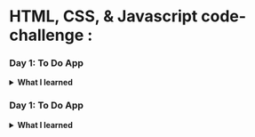 # HTML, CSS, & Javascript code-challenge :

### Day 1: To Do App

<details>
  <summary><b>What I learned</b></summary>
  
  - **Basic DOM manipulation**
    - createElement
    - removeChild
    - appendChild
  - **Using Forms**
    - When a form is submitted, the page will re-render. To stop this from happening, call `event.preventDefault()` in the event handler.
  
</details>


### Day 1: To Do App

<details>
  <summary><b>What I learned</b></summary>
  
  - **fetching Open Weather API**
    - [API DOC](https://openweathermap.org/current)
  - **Geolocation API**
    -   ```
        navigator.geolocation.getCurrentPosition((position) => {
        let lat = position.coords.latitude;
        let lon = position.coords.longitude;
        })
        ```
  
</details>
